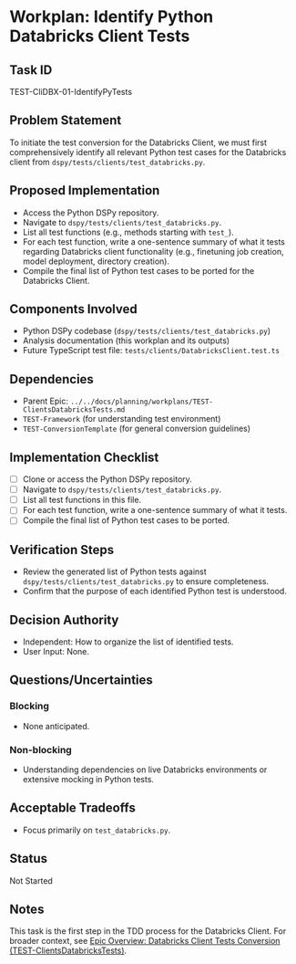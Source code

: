 # Workplan: Identify Python Databricks Client Tests

## Task ID
TEST-CliDBX-01-IdentifyPyTests

## Problem Statement
To initiate the test conversion for the Databricks Client, we must first comprehensively identify all relevant Python test cases for the Databricks client from `dspy/tests/clients/test_databricks.py`.

## Proposed Implementation
- Access the Python DSPy repository.
- Navigate to `dspy/tests/clients/test_databricks.py`.
- List all test functions (e.g., methods starting with `test_`).
- For each test function, write a one-sentence summary of what it tests regarding Databricks client functionality (e.g., finetuning job creation, model deployment, directory creation).
- Compile the final list of Python test cases to be ported for the Databricks Client.

## Components Involved
- Python DSPy codebase (`dspy/tests/clients/test_databricks.py`)
- Analysis documentation (this workplan and its outputs)
- Future TypeScript test file: `tests/clients/DatabricksClient.test.ts`

## Dependencies
- Parent Epic: `../../docs/planning/workplans/TEST-ClientsDatabricksTests.md`
- `TEST-Framework` (for understanding test environment)
- `TEST-ConversionTemplate` (for general conversion guidelines)

## Implementation Checklist
- [ ] Clone or access the Python DSPy repository.
- [ ] Navigate to `dspy/tests/clients/test_databricks.py`.
- [ ] List all test functions in this file.
- [ ] For each test function, write a one-sentence summary of what it tests.
- [ ] Compile the final list of Python test cases to be ported.

## Verification Steps
- Review the generated list of Python tests against `dspy/tests/clients/test_databricks.py` to ensure completeness.
- Confirm that the purpose of each identified Python test is understood.

## Decision Authority
- Independent: How to organize the list of identified tests.
- User Input: None.

## Questions/Uncertainties
### Blocking
- None anticipated.
### Non-blocking
- Understanding dependencies on live Databricks environments or extensive mocking in Python tests.

## Acceptable Tradeoffs
- Focus primarily on `test_databricks.py`.

## Status
Not Started

## Notes
This task is the first step in the TDD process for the Databricks Client.
For broader context, see [Epic Overview: Databricks Client Tests Conversion (TEST-ClientsDatabricksTests)](../../docs/planning/workplans/TEST-ClientsDatabricksTests.md).